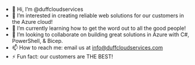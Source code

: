 - 👋 Hi, I’m @duffcloudservices
- 👀 I’m interested in creating reliable web solutions for our customers in the Azure cloud!
- 🌱 I’m currently learning how to get the word out to all the good people!
- 💞️ I’m looking to collaborate on building great solutions in Azure with C#, PowerShell, & Bicep.
- 📫 How to reach me: email us at info@duffcloudservices.com
- ⚡ Fun fact: our customers are THE BEST!

<!---
duffcloudservices/duffcloudservices is a ✨ special ✨ repository because its `README.md` (this file) appears on your GitHub profile.
You can click the Preview link to take a look at your changes.
--->
